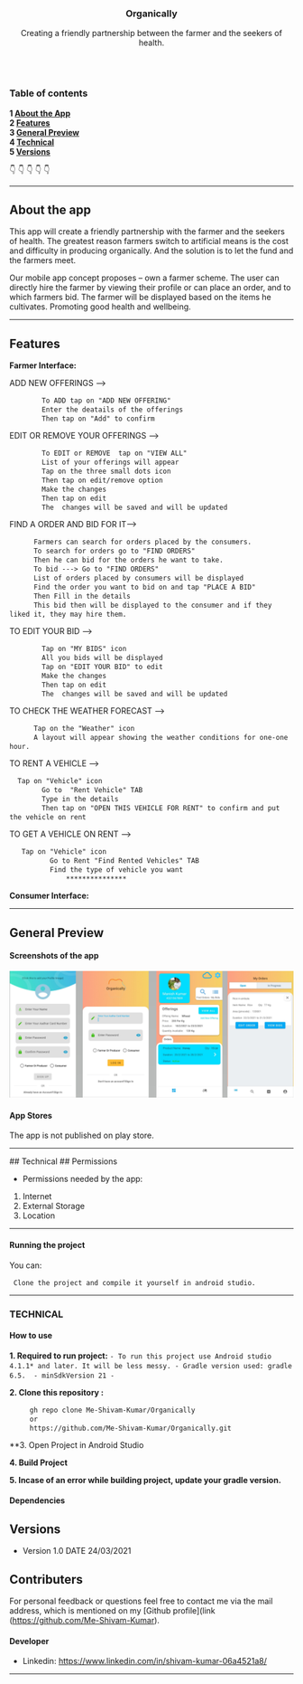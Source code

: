 
<p align="center">
  <h3 align="center">Organically</h3>

  <p align="center">
   Creating a friendly partnership between the farmer and the seekers of health.
    <br>
     <img src="" alt="">
    <br>
    </p>
</p>

<br>

### Table of contents

**1 [About the App](#about-the-app)**<br>
**2 [Features](#features)**<br>
**3 [General Preview](#general-preview)**<br>
**4 [Technical](#technical)**<br>
**5 [Versions](#versions)**<br>


:point_down: :point_down: :point_down: :point_down: :point_down:

<hr> 

## About the app 

This app will create a friendly partnership with the farmer and the seekers of health. The greatest reason farmers switch to artificial means is the cost and difficulty in producing organically. And the solution is to let the fund and the farmers meet. 


Our mobile app concept proposes – own a farmer scheme. The user can directly hire the farmer by viewing their profile or can place an order, and to which farmers bid. The farmer will be displayed based on the items he cultivates. 
Promoting good health and wellbeing.

<hr>

## Features

**Farmer Interface:**

ADD NEW OFFERINGS -->

			To ADD tap on "ADD NEW OFFERING"
			Enter the deatails of the offerings
			Then tap on "Add" to confirm 

EDIT OR REMOVE YOUR OFFERINGS -->

			To EDIT or REMOVE  tap on "VIEW ALL"
			List of your offerings will appear
			Tap on the three small dots icon 
			Then tap on edit/remove option
			Make the changes
			Then tap on edit
			The  changes will be saved and will be updated
			


FIND A ORDER AND BID FOR IT-->

 		  Farmers can search for orders placed by the consumers.
		  To search for orders go to "FIND ORDERS"
		  Then he can bid for the orders he want to take. 
		  To bid ---> Go to "FIND ORDERS"
		  List of orders placed by consumers will be displayed
		  Find the order you want to bid on and tap "PLACE A BID"
		  Then Fill in the details
		  This bid then will be displayed to the consumer and if they liked it, they may hire them.

TO EDIT YOUR BID -->

			Tap on "MY BIDS" icon
			All you bids will be displayed
			Tap on "EDIT YOUR BID" to edit
			Make the changes
			Then tap on edit
			The  changes will be saved and will be updated

TO CHECK THE WEATHER FORECAST -->

		  Tap on the "Weather" icon
		  A layout will appear showing the weather conditions for one-one hour.
		

TO RENT A VEHICLE -->   

      Tap on "Vehicle" icon
			Go to  "Rent Vehicle" TAB
			Type in the details
			Then tap on "OPEN THIS VEHICLE FOR RENT" to confirm and put the vehicle on rent

TO GET A VEHICLE ON RENT --> 

       Tap on "Vehicle" icon
			  Go to Rent "Find Rented Vehicles" TAB
			  Find the type of vehicle you want
			      ***************
**Consumer Interface:**



<hr>

## General Preview


#### Screenshots of the app

<img src="https://github.com/Me-Shivam-Kumar/Organically/blob/master/app/src/main/res/drawable/github_image.jpg" >



#### App Stores
The app is not published on play store.



<hr>
## Technical
## Permissions


* Permissions needed by the app:

1. Internet
2. External Storage
3. Location

<hr>

#### Running the project


You can:

     Clone the project and compile it yourself in android studio.
   

<hr>

### TECHNICAL

#### How to use

**1. Required to run project:**
       ` - To run this project use Android studio 4.1.1* and later. It will be less messy.
         - Gradle version used: gradle 6.5. 
         - minSdkVersion 21
         - 
        `

**2. Clone this repository :**
 
         gh repo clone Me-Shivam-Kumar/Organically
         or
         https://github.com/Me-Shivam-Kumar/Organically.git
         
**3. Open Project in Android Studio

**4. Build Project**

**5. Incase of an error while building project, update your gradle version.**


#### Dependencies


## Versions 
* Version 1.0  DATE 24/03/2021



## Contributers
For personal feedback or questions feel free to contact me via the mail address, which is mentioned on my [Github profile](link (https://github.com/Me-Shivam-Kumar).

#### Developer
* Linkedin: https://www.linkedin.com/in/shivam-kumar-06a4521a8/

<hr>

 

